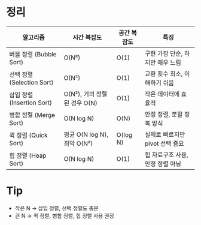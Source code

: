 
# 정리
| 알고리즘                   | 시간 복잡도                  | 공간 복잡도   | 특징                   |
| ---------------------- | ----------------------- | -------- | -------------------- |
| 버블 정렬 (Bubble Sort)    | O(N²)                   | O(1)     | 구현 가장 단순, 하지만 매우 느림  |
| 선택 정렬 (Selection Sort) | O(N²)                   | O(1)     | 교환 횟수 최소, 이해하기 쉬움    |
| 삽입 정렬 (Insertion Sort) | O(N²), 거의 정렬된 경우 O(N)   | O(1)     | 작은 데이터에 효율적          |
| 병합 정렬 (Merge Sort)     | O(N log N)              | O(N)     | 안정 정렬, 분할 정복 방식      |
| 퀵 정렬 (Quick Sort)      | 평균 O(N log N), 최악 O(N²) | O(log N) | 실제로 빠르지만 pivot 선택 중요 |
| 힙 정렬 (Heap Sort)       | O(N log N)              | O(1)     | 힙 자료구조 사용, 안정 정렬 아님  |

# Tip
- 작은 N → 삽입 정렬, 선택 정렬도 충분
- 큰 N → 퀵 정렬, 병합 정렬, 힙 정렬 사용 권장